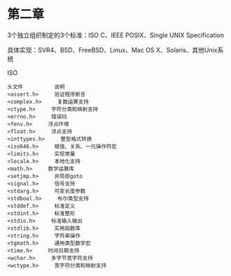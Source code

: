 # 第二章

3个独立组织制定的3个标准：ISO C、IEEE POSIX、Single UNIX Specification

具体实现：SVR4、BSD、FreeBSD、Linux、Mac OS X、Solaris、其他Unix系统



ISO

```
头文件          说明
<assert.h>     验证程序断言
<complex.h>     复数运算支持
<ctype.h>     字符分类和映射支持
<errno.h>     错误码
<fenv.h>     浮点环境
<float.h>     浮点支持
<inttypes.h>     整型格式转换
<iso646.h>     赋值、关系、一元操作符宏
<limits.h>     实现常量
<locale.h>     本地化支持
<math.h>     数学运算库
<setjmp.h>     非局部goto
<signal.h>     信号支持
<stdarg.h>     可变长度参数
<stdbool.h>     布尔类型支持
<stddef.h>     标准定义
<stdint.h>     标准整形
<stdio.h>     标准输入输出
<stdlib.h>     实用函数库
<string.h>     字符串操作
<tgmath.h>     通用类型数学宏
<time.h>     时间日期支持
<wchar.h>     多字节宽字符支持
<wctype.h>     宽字符分类和映射支持
```

